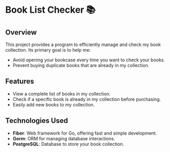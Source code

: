 # Book List Checker 📚


## Overview
This project provides a program to efficiently manage and check my book collection. Its primary goal is to help me:
- Avoid opening your bookcase every time you want to check your books.
- Prevent buying duplicate books that are already in my collection.

## Features
- View a complete list of books in my collection.
- Check if a specific book is already in my collection before purchasing.
- Easily add new books to my collection.

## Technologies Used
- **Fiber**: Web framework for Go, offering fast and simple development.
- **Gorm**: ORM for managing database interactions.
- **PostgreSQL**: Database to store your book collection.







